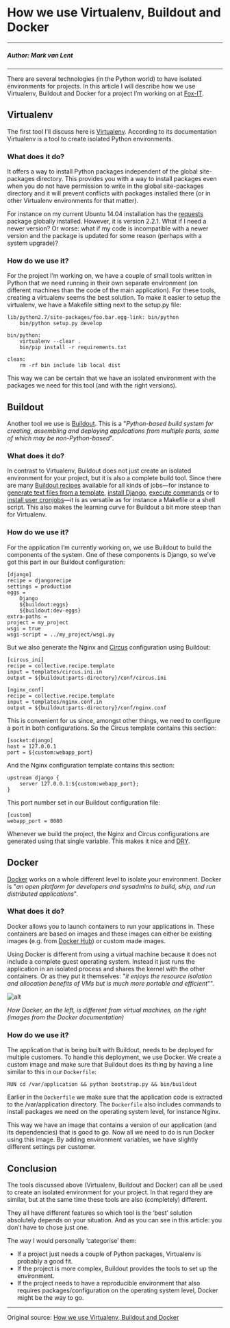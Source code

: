# How we use Virtualenv, Buildout and Docker

---

##### Author: Mark van Lent

---

There are several technologies (in the Python world) to have isolated environments for projects. In this article I will describe how we use Virtualenv, Buildout and Docker for a project I’m working on at [Fox-IT](https://www.fox-it.com/).

## Virtualenv

The first tool I’ll discuss here is [Virtualenv](https://virtualenv.pypa.io/). According to its documentation Virtualenv is a tool to create isolated Python environments.

### What does it do?

It offers a way to install Python packages independent of the global site-packages directory. This provides you with a way to install packages even when you do not have permission to write in the global site-packages directory and it will prevent conflicts with packages installed there (or in other Virtualenv environments for that matter).

For instance on my current Ubuntu 14.04 installation has the [requests](https://pypi.python.org/pypi/requests/) package globally installed. However, it is version 2.2.1. What if I need a newer version? Or worse: what if my code is incompatible with a newer version and the package is updated for some reason (perhaps with a system upgrade)?

### How do we use it?
For the project I’m working on, we have a couple of small tools written in Python that we need running in their own separate environment (on different machines than the code of the main application). For these tools, creating a virtualenv seems the best solution. To make it easier to setup the virtualenv, we have a Makefile sitting next to the setup.py file:

```
lib/python2.7/site-packages/foo.bar.egg-link: bin/python
    bin/python setup.py develop

bin/python:
    virtualenv --clear .
    bin/pip install -r requirements.txt

clean:
    rm -rf bin include lib local dist
```

This way we can be certain that we have an isolated environment with the packages we need for this tool (and with the right versions).

## Buildout

Another tool we use is [Buildout](http://www.buildout.org/). This is a "*Python-based build system for creating, assembling and deploying applications from multiple parts, some of which may be non-Python-based*".

### What does it do?

In contrast to Virtualenv, Buildout does not just create an isolated environment for your project, but it is also a complete build tool. Since there are many [Buildout recipes](https://pypi.python.org/pypi?%3Aaction=search&term=buildout+recipe&submit=search) available for all kinds of jobs—for instance to [generate text files from a template](https://pypi.python.org/pypi/collective.recipe.template/), [install Django](https://pypi.python.org/pypi/djangorecipe/), [execute commands](https://pypi.python.org/pypi/collective.recipe.cmd/) or to [install user cronjobs](https://pypi.python.org/pypi/z3c.recipe.usercrontab/)—it is as versatile as for instance a Makefile or a shell script. This also makes the learning curve for Buildout a bit more steep than for Virtualenv.

### How do we use it?

For the application I’m currently working on, we use Buildout to build the components of the system. One of these components is Django, so we’ve got this part in our Buildout configuration:

```
[django]
recipe = djangorecipe
settings = production
eggs =
    Django
    ${buildout:eggs}
    ${buildout:dev-eggs}
extra-paths =
project = my_project
wsgi = true
wsgi-script = ../my_project/wsgi.py
```

But we also generate the Nginx and [Circus](https://pypi.python.org/pypi/circus/) configuration using Buildout:

```
[circus_ini]
recipe = collective.recipe.template
input = templates/circus.ini.in
output = ${buildout:parts-directory}/conf/circus.ini

[nginx_conf]
recipe = collective.recipe.template
input = templates/nginx.conf.in
output = ${buildout:parts-directory}/conf/nginx.conf
```

This is convenient for us since, amongst other things, we need to configure a port in both configurations. So the Circus template contains this section:

```
[socket:django]
host = 127.0.0.1
port = ${custom:webapp_port}
```

And the Nginx configuration template contains this section:

```
upstream django {
    server 127.0.0.1:${custom:webapp_port};
}
```

This port number set in our Buildout configuration file:

```
[custom]
webapp_port = 8080
```

Whenever we build the project, the Nginx and Circus configurations are generated using that single variable. This makes it nice and [DRY](http://en.wikipedia.org/wiki/Don't_repeat_yourself).

## Docker

[Docker](https://www.docker.com/) works on a whole different level to isolate your environment. Docker is "*an open platform for developers and sysadmins to build, ship, and run distributed applications*".

### What does it do?

Docker allows you to launch containers to run your applications in. These containers are based on images and these images can either be existing images (e.g. from [Docker Hub](https://hub.docker.com/)) or custom made images.

Using Docker is different from using a virtual machine because it does not include a complete guest operating system. Instead it just runs the application in an isolated process and shares the kernel with the other containers. Or as they put it themselves: "*it enjoys the resource isolation and allocation benefits of VMs but is much more portable and efficient*"".

![alt](http://resource.docker.cn/vm-vs-docker.png)

*How Docker, on the left, is different from virtual machines, on the right (images from the Docker documentation)*

### How do we use it?

The application that is being built with Buildout, needs to be deployed for multiple customers. To handle this deployment, we use Docker. We create a custom image and make sure that Buildout does its thing by having a line similar to this in our `Dockerfile`:

```
RUN cd /var/application && python bootstrap.py && bin/buildout
```

Earlier in the `Dockerfile` we make sure that the application code is extracted to the /var/application directory. The `Dockerfile` also includes commands to install packages we need on the operating system level, for instance Nginx.

This way we have an image that contains a version of our application (and its dependencies) that is good to go. Now all we need to do is run Docker using this image. By adding environment variables, we have slightly different settings per customer.

## Conclusion

The tools discussed above (Virtualenv, Buildout and Docker) can all be used to create an isolated environment for your project. In that regard they are similar, but at the same time these tools are also (completely) different.

They all have different features so which tool is the ‘best’ solution absolutely depends on your situation. And as you can see in this article: you don’t have to chose just one.

The way I would personally ‘categorise’ them:

- If a project just needs a couple of Python packages, Virtualenv is probably a good fit.
- If the project is more complex, Buildout provides the tools to set up the environment.
- If the project needs to have a reproducible environment that also requires packages/configuration on the operating system level, Docker might be the way to go.

---

Original source: [How we use Virtualenv, Buildout and Docker](https://www.vlent.nl/weblog/2014/09/28/how-we-use-virtualenv-buildout-and-docker/)